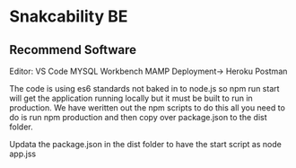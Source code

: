 # Snakcability BE

## Recommend Software 
Editor: VS Code
MYSQL Workbench 
MAMP
Deployment-> Heroku 
Postman 

The code is using es6 standards not baked in to node.js so npm run start will get the application running locally but it must be built to run in production. We have weritten out the npm scripts to do this all you need to do is run 
npm production and then copy over package.json to the dist folder. 

Updata the package.json in the dist folder to have the start script as node app.jss





